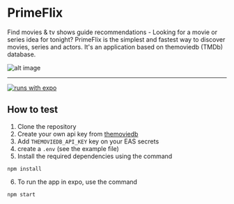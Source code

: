# PrimeFlix
Find movies & tv shows guide recommendations - Looking for a movie or series idea for tonight? PrimeFlix is the simplest and fastest way to discover movies, series and actors. It's an application based on themoviedb (TMDb) database.

![alt image](https://user-images.githubusercontent.com/50322149/149024555-ebc3d433-a2db-423d-b162-cfe52ff9faf4.png)

---

[![runs with expo](https://img.shields.io/badge/Runs%20with%20Expo-4630EB.svg?style=flat-square&logo=EXPO&labelColor=f3f3f3&logoColor=000)](https://expo.io/)

## How to test

1. Clone the repository
2. Create your own api key from [themoviedb](https://developers.themoviedb.org/)
3. Add `THEMOVIEDB_API_KEY` key on your EAS secrets
4. create a `.env` (see the example file)
5. Install the required dependencies using the command
```
npm install
```
6. To run the app in expo, use the command
```
npm start
```

